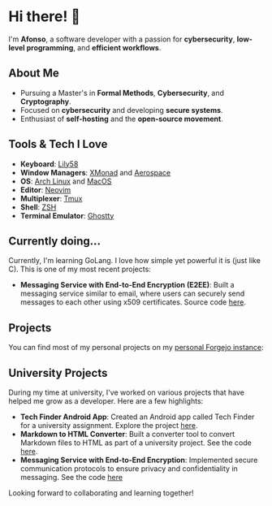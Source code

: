 # Hi there! 👋

I'm **Afonso**, a software developer with a passion for **cybersecurity**, **low-level programming**, and **efficient workflows**.

## About Me
- Pursuing a Master's in **Formal Methods**, **Cybersecurity**, and **Cryptography**.  
- Focused on **cybersecurity** and developing **secure systems**.  
- Enthusiast of **self-hosting** and the **open-source movement**.  

## Tools & Tech I Love
- **Keyboard**: [Lily58](https://github.com/kata0510/Lily58)
- **Window Managers**: [XMonad](https://github.com/xmonad/xmonad) and [Aerospace](https://github.com/nikitabobko/AeroSpace)
- **OS**: [Arch Linux](https://github.com/archlinux) and [MacOS](https://github.com/apple)
- **Editor**: [Neovim](https://github.com/neovim/neovim)
- **Multiplexer**: [Tmux](https://github.com/tmux/tmux)
- **Shell**: [ZSH](https://github.com/zsh-users/zsh)
- **Terminal Emulator**: [Ghostty](https://github.com/ghostty-org/ghostty)

## Currently doing...
Currently, I'm learning GoLang. I love how simple yet powerful it is (just like C).
This is one of my most recent projects:
- **Messaging Service with End-to-End Encryption (E2EE)**: Built a messaging service similar to email, where users can securely send messages to each other using x509 certificates. Source code [here](https://git.olympuslab.net/Uni/CSI-ES-2324/src/branch/main/Projs/PD1).

## Projects
You can find most of my personal projects on my [personal Forgejo instance](https://git.olympuslab.net/afonso):

## University Projects

During my time at university, I've worked on various projects that have helped me grow as a developer. Here are a few highlights:
- **Tech Finder Android App**: Created an Android app called Tech Finder for a university assignment. Explore the project [here](https://github.com/afonsofrancof/TechFinder).
- **Markdown to HTML Converter**: Built a converter tool to convert Markdown files to HTML as part of a university project. See the code [here](https://github.com/afonsofrancof/MD-2-HTML).
- **Messaging Service with End-to-End Encryption**: Implemented secure communication protocols to ensure privacy and confidentiality in messaging. See the code [here](https://git.olympuslab.net/Uni/CSI-ES-2324/src/branch/main/Projs/PD1)

Looking forward to collaborating and learning together!
